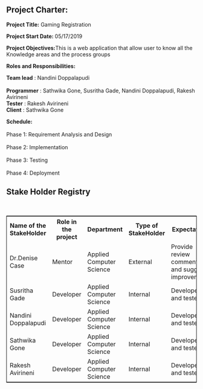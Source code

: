 <h2><b>Project Charter:</h2></b>

<b>Project Title:</b> 	Gaming Registration</br> 

<b>Project Start Date: </b>	05/17/2019</br>				

<b>Project Objectives:</b>This is a web application that allow user to know all the Knowledge areas and the process groups</br>	

<b>Roles and Responsibilities:</b></br>	

<b>Team lead</b>	: Nandini Doppalapudi</br>	
<b>Programmer</b>    : Sathwika Gone, Susritha Gade, Nandini Doppalapudi, Rakesh Avirineni</br>	
<b>Tester</b>		: Rakesh Avirineni</br>	
<b>Client</b>		: Sathwika Gone</br>	


<b>Schedule:</b></br>	
Phase 1: Requirement Analysis and Design</br>	
Phase 2: Implementation </br>	
Phase 3: Testing </br>	
Phase 4: Deployment</br>	


<h2>Stake Holder Registry</h2><br>
<table style="width:100%;border: 1px solid black;">
  <tr>
    <th>Name of the StakeHolder</th>
    <th>Role in the project</th> 
    <th>Department</th>
	<th>Type of StakeHolder</th>
	<th>Expectations</th>
	<th>Contact Info</th>
  </tr>
  <tr>
    <td>Dr.Denise Case</td>
    <td>Mentor</td> 
    <td>
	Applied Computer Science</td>
	 <td>External</td> 
	 <td>Provide review comments and suggest improvements</td>
	  <td>Maryville,Missouri</td> 
  </tr>
  <tr>
    <td>Susritha Gade</td>
    <td>Developer</td> 
    <td>
	Applied Computer Science</td>	 
	 <td>Internal</td> 
	 <td>Developer and tester</td>
	  <td>susrthagade1996@gmail.com</td> 
  </tr>
  <tr>
    <td>Nandini Doppalapudi</td>
    <td>Developer</td> 
    <td>
	Applied Computer Science</td>
	 <td>Internal</td> 
	 <td>Developer and tester</td>
	  <td>doppalapudinandini77@gmail.com</td> 
  </tr>
  <tr>
    <td>Sathwika Gone</td>
    <td>Developer</td> 
    <td>
	Applied Computer Science</td>
	 <td>Internal</td> 
	 <td>Developer and tester</td>
	  <td>gonesathwika@gmail.com</td> 
  </tr>
<tr>
    <td>Rakesh Avirineni</td>
    <td>Developer</td> 
    <td>
	Applied Computer Science</td>
	 <td>Internal</td> 
	 <td>Developer and tester</td>
	  <td>sairakesh217@gmail.com</td> 
  </tr>
</table>